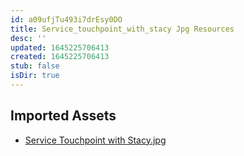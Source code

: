 ```yaml
---
id: a09ufjTu493i7drEsy0DO
title: Service_touchpoint_with_stacy Jpg Resources
desc: ''
updated: 1645225706413
created: 1645225706413
stub: false
isDir: true
---
```

## Imported Assets
- [Service Touchpoint with Stacy.jpg](/assets/service-touchpoint-with-stacy.jpg)
